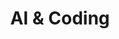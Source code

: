 ---
layout: list
title: AI & Coding
slug: ai-coding
description: >
  This category documents the study of programming, data structures, algorithms, and machine learning.   
  It aims to build a strong foundation in Python, deep learning, and computational thinking, supporting systematic AI development skills.  
sitemap: true
---